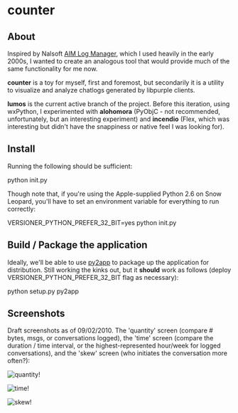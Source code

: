 # counter

## About

Inspired by Nalsoft [AIM Log Manager](http://www.nalsoft.com/?page=welcome), which I used heavily in the early 2000s, I wanted to create an analogous tool that would provide much of the same functionality for me now.

**counter** is a toy for myself, first and foremost, but secondarily it is a utility to visualize and analyze chatlogs generated by libpurple clients.

**lumos** is the current active branch of the project. Before this iteration, using wxPython, I experimented with **alohomora** (PyObjC - not recommended, unfortunately, but an interesting experiment) and **incendio** (Flex, which was interesting but didn't have the snappiness or native feel I was looking for).

## Install

Running the following should be sufficient:

  python init.py

Though note that, if you're using the Apple-supplied Python 2.6 on Snow Leopard, you'll have to set an environment variable for everything to run correctly:

  VERSIONER_PYTHON_PREFER_32_BIT=yes python init.py

## Build / Package the application

Ideally, we'll be able to use [py2app](http://svn.pythonmac.org/py2app/py2app/trunk/doc/index.html) to package up the application for distribution. Still working the kinks out, but it **should** work as follows (deploy VERSIONER_PYTHON_PREFER_32_BIT flag as necessary):

  python setup.py py2app

## Screenshots

Draft screenshots as of 09/02/2010. The 'quantity' screen (compare # bytes, msgs, or conversations logged), the 'time' screen (compare the duration / time interval, or the highest-represented hour/week for logged conversations), and the 'skew' screen (who initiates the conversation more often?):

![quantity!](http://github.com/christineyen/counter/raw/master/screenshots/quantity.png)

![time!](http://github.com/christineyen/counter/raw/master/screenshots/time.png)

![skew!](http://github.com/christineyen/counter/raw/master/screenshots/skew.png)
